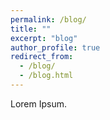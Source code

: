 ```yaml
---
permalink: /blog/
title: ""
excerpt: "blog"
author_profile: true
redirect_from: 
  - /blog/
  - /blog.html
---
```


Lorem Ipsum.
